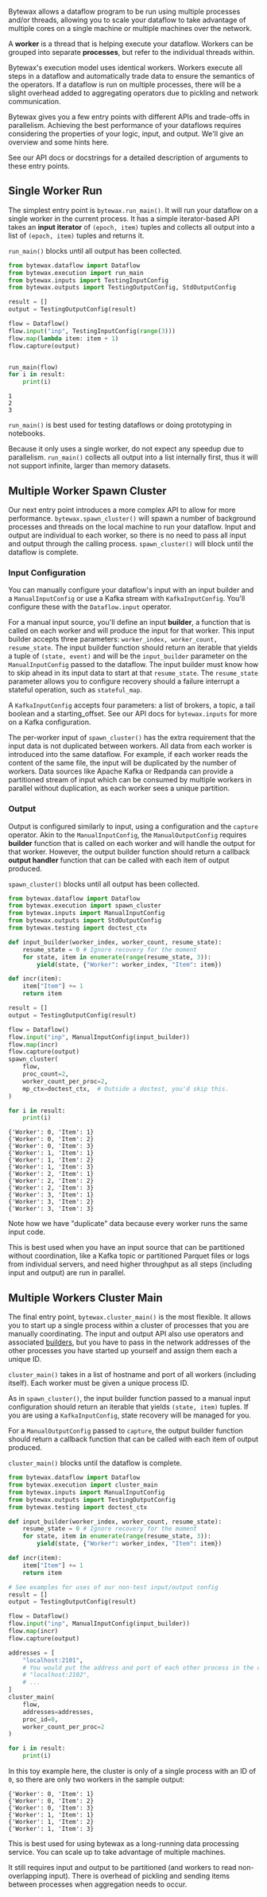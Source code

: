 Bytewax allows a dataflow program to be run using multiple processes and/or threads, allowing you to scale your dataflow to take advantage of multiple cores on a single machine or multiple machines over the network.

A **worker** is a thread that is helping execute your dataflow. Workers can be grouped into separate **processes**, but refer to the individual threads within.

Bytewax's execution model uses identical workers. Workers execute all steps in a dataflow and automatically trade data to ensure the semantics of the operators. If a dataflow is run on multiple processes, there will be a slight overhead added to aggregating operators due to pickling and network communication.

Bytewax gives you a few entry points with different APIs and trade-offs in parallelism. Achieving the best performance of your dataflows requires considering the properties of your logic, input, and output. We'll give an overview and some hints here.

See our API docs or docstrings for a detailed description of arguments to these entry points.

## Single Worker Run

The simplest entry point is `bytewax.run_main()`. It will run your dataflow on a single worker in the current process. It has a simple iterator-based API takes an **input iterator** of `(epoch, item)` tuples and collects all output into a list of `(epoch, item)` tuples and returns it.

`run_main()` blocks until all output has been collected.

```python doctest:SORT_OUTPUT
from bytewax.dataflow import Dataflow
from bytewax.execution import run_main
from bytewax.inputs import TestingInputConfig
from bytewax.outputs import TestingOutputConfig, StdOutputConfig

result = []
output = TestingOutputConfig(result)

flow = Dataflow()
flow.input("inp", TestingInputConfig(range(3)))
flow.map(lambda item: item + 1)
flow.capture(output)


run_main(flow)
for i in result:
    print(i)
```

```{testoutput}
1
2
3
```

`run_main()` is best used for testing dataflows or doing prototyping in notebooks.

Because it only uses a single worker, do not expect any speedup due to parallelism. `run_main()` collects all output into a list internally first, thus it will not support infinite, larger than memory datasets.

## Multiple Worker Spawn Cluster

Our next entry point introduces a more complex API to allow for more performance. `bytewax.spawn_cluster()` will spawn a number of background processes and threads on the local machine to run your dataflow. Input and output are individual to each worker, so there is no need to pass all input and output through the calling process. `spawn_cluster()` will block until the dataflow is complete.

### Input Configuration

You can manually configure your dataflow's input with an input builder and a `ManualInputConfig` or use a Kafka stream with `KafkaInputConfig`. You'll configure these with the `Dataflow.input` operator.

For a manual input source, you'll define an input **builder**, a function that is called on each worker and will produce the input for that worker. This input builder accepts three parameters: `worker_index, worker_count, resume_state`. The input builder function should return an iterable that yields a tuple of `(state, event)` and will be the `input_builder` parameter on the `ManualInputConfig` passed to the dataflow. The input builder must know how to skip ahead in its input data to start at that `resume_state`. The `resume_state` parameter allows you to configure recovery should a failure interrupt a stateful operation, such as `stateful_map`.

A `KafkaInputConfig` accepts four parameters: a list of brokers, a topic, a tail boolean and a starting_offset. See our API docs for `bytewax.inputs` for more on a Kafka configuration.

The per-worker input of `spawn_cluster()` has the extra requirement that the input data is not duplicated between workers. All data from each worker is introduced into the same dataflow. For example, if each worker reads the content of the same file, the input will be duplicated by the number of workers. Data sources like Apache Kafka or Redpanda can provide a partitioned stream of input which can be consumed by multiple workers in parallel without duplication, as each worker sees a unique partition.

### Output

Output is configured similarly to input, using a configuration and the `capture` operator. Akin to the `ManualInputConfig`, the `ManualOutputConfig` requires **builder** function that is called on each worker and will handle the output for that worker. However, the output builder function should return a callback **output handler** function that can be called with each item of output produced.

`spawn_cluster()` blocks until all output has been collected.

```python doctest:SORT_OUTPUT
from bytewax.dataflow import Dataflow
from bytewax.execution import spawn_cluster
from bytewax.inputs import ManualInputConfig
from bytewax.outputs import StdOutputConfig
from bytewax.testing import doctest_ctx

def input_builder(worker_index, worker_count, resume_state):
    resume_state = 0 # Ignore recovery for the moment
    for state, item in enumerate(range(resume_state, 3)):
        yield(state, {"Worker": worker_index, "Item": item})

def incr(item):
    item["Item"] += 1
    return item

result = []
output = TestingOutputConfig(result)

flow = Dataflow()
flow.input("inp", ManualInputConfig(input_builder))
flow.map(incr)
flow.capture(output)
spawn_cluster(
    flow,
    proc_count=2,
    worker_count_per_proc=2,
    mp_ctx=doctest_ctx,  # Outside a doctest, you'd skip this.
)

for i in result:
    print(i)
```

```{testoutput}
{'Worker': 0, 'Item': 1}
{'Worker': 0, 'Item': 2}
{'Worker': 0, 'Item': 3}
{'Worker': 1, 'Item': 1}
{'Worker': 1, 'Item': 2}
{'Worker': 1, 'Item': 3}
{'Worker': 2, 'Item': 1}
{'Worker': 2, 'Item': 2}
{'Worker': 2, 'Item': 3}
{'Worker': 3, 'Item': 1}
{'Worker': 3, 'Item': 2}
{'Worker': 3, 'Item': 3}
```

Note how we have "duplicate" data because every worker runs the same input code.

This is best used when you have an input source that can be partitioned without coordination, like a Kafka topic or partitioned Parquet files or logs from individual servers, and need higher throughput as all steps (including input and output) are run in parallel.

## Multiple Workers Cluster Main

The final entry point, `bytewax.cluster_main()` is the most flexible. It allows you to start up a single process within a cluster of processes that you are manually coordinating. The input and output API also use operators and associated [builders](#builders), but you have to pass in the network addresses of the other processes you have started up yourself and assign them each a unique ID.

`cluster_main()` takes in a list of hostname and port of all workers (including itself). Each worker must be given a unique process ID.

As in `spawn_cluster()`, the input builder function passed to a manual input configuration should return an iterable that yields `(state, item)` tuples. If you are using a `KafkaInputConfig`, state recovery will be managed for you.

For a `ManualOutputConfig` passed to `capture`, the output builder function should return a callback function that can be called with each item of output produced.

`cluster_main()` blocks until the dataflow is complete.

```python doctest:SORT_OUTPUT
from bytewax.dataflow import Dataflow
from bytewax.execution import cluster_main
from bytewax.inputs import ManualInputConfig
from bytewax.outputs import TestingOutputConfig
from bytewax.testing import doctest_ctx

def input_builder(worker_index, worker_count, resume_state):
    resume_state = 0 # Ignore recovery for the moment
    for state, item in enumerate(range(resume_state, 3)):
        yield(state, {"Worker": worker_index, "Item": item})

def incr(item):
    item["Item"] += 1
    return item

# See examples for uses of our non-test input/output config
result = []
output = TestingOutputConfig(result)

flow = Dataflow()
flow.input("inp", ManualInputConfig(input_builder))
flow.map(incr)
flow.capture(output)

addresses = [
    "localhost:2101",
    # You would put the address and port of each other process in the cluster here:
    # "localhost:2102",
    # ...
]
cluster_main(
    flow,
    addresses=addresses,
    proc_id=0,
    worker_count_per_proc=2
)

for i in result:
    print(i)
```

In this toy example here, the cluster is only of a single process with an ID of `0`, so there are only two workers in the sample output:

```{testoutput}
{'Worker': 0, 'Item': 1}
{'Worker': 0, 'Item': 2}
{'Worker': 0, 'Item': 3}
{'Worker': 1, 'Item': 1}
{'Worker': 1, 'Item': 2}
{'Worker': 1, 'Item': 3}
```

This is best used for using bytewax as a long-running data processing service. You can scale up to take advantage of multiple machines.

It still requires input and output to be partitioned (and workers to read non-overlapping input). There is overhead of pickling and sending items between processes when aggregation needs to occur.
